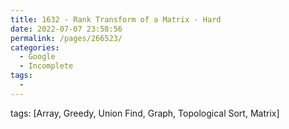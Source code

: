 ```yaml
---
title: 1632 - Rank Transform of a Matrix - Hard
date: 2022-07-07 23:58:56
permalink: /pages/266523/
categories:
  - Google
  - Incomplete
tags:
  - 
---
```

tags: [Array, Greedy, Union Find, Graph, Topological Sort, Matrix]
